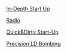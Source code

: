 [In-Depth Start Up](https://youtu.be/hf5Dax8sIVE?si=D4hjpyaqm9BE2bRm)

[Radio](https://youtu.be/nagSMapqKio?si=_XJeDN1W4LW0xtSp)

[Quick&Dirty Start-Up](https://www.youtube.com/watch?v=AQWl-H6hEDc)

[Precision LD Bombing](https://youtu.be/dnkXSQzq90k?si=OWVNjBKLzQjkmOnJ)

